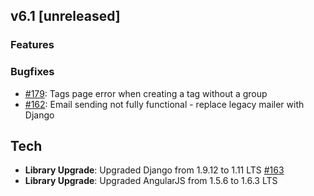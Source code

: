 ## v6.1 [unreleased]

### Features


### Bugfixes

- [#179](https://github.com/amonapp/amon/issues/179): Tags page error when creating a tag without a group
- [#162](https://github.com/amonapp/amon/issues/162): Email sending not fully functional - replace legacy mailer with Django



## Tech

* **Library Upgrade**: Upgraded Django from 1.9.12 to 1.11 LTS [#163](https://github.com/amonapp/amon/issues/163)
* **Library Upgrade**: Upgraded AngularJS from 1.5.6 to 1.6.3 LTS